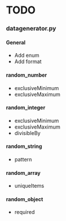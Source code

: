 # TODO

### datagenerator.py

#### General

* Add enum
* Add format

#### random_number

* exclusiveMinimum
* exclusiveMaximum

#### random_integer

* exclusiveMinimum
* exclusiveMaximum
* divisibleBy

#### random_string

* pattern


#### random_array

* uniqueItems

#### random_object

* required
